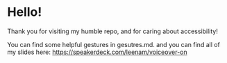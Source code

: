# Hello!

Thank you for visiting my humble repo, and for caring about accessibility!

You can find some helpful gestures in gesutres.md. and you can find all of my slides here: https://speakerdeck.com/leenam/voiceover-on
